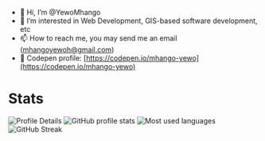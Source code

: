 - 👋 Hi, I’m @YewoMhango
- 👀 I’m interested in Web Development, GIS-based software development, etc
- 📫 How to reach me, you may send me an email (mhangoyewoh@gmail.com)
- 🎨 Codepen profile: [https://codepen.io/mhango-yewo](https://codepen.io/mhango-yewo)

# Stats


![Profile Details](https://github-profile-summary-cards.vercel.app/api/cards/profile-details?username=YewoMhango&theme=github_dark)
![GitHub profile stats](https://github-readme-stats.vercel.app/api?username=YewoMhango&count_private=true&show_icons=true&theme=aura)
![Most used languages](https://github-readme-stats.vercel.app/api/top-langs/?username=YewoMhango&layout=compact&theme=aura&langs_count=8&count_private=true)
![GitHub Streak](https://github-readme-streak-stats.herokuapp.com?user=YewoMhango&theme=midnight-purple)

<!---
YewoMhango/YewoMhango is a ✨ special ✨ repository because its `README.md` (this file) appears on your GitHub profile.
You can click the Preview link to take a look at your changes.
--->
